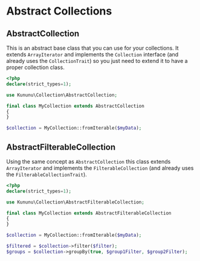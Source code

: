 # Abstract Collections

## AbstractCollection

This is an abstract base class that you can use for your collections. It extends `ArrayIterator` and implements the `Collection` interface (and already uses the `CollectionTrait`) so you just need to extend it to have a proper collection class.

```php
<?php
declare(strict_types=1);

use Kununu\Collection\AbstractCollection;

final class MyCollection extends AbstractCollection 
{
}

$collection = MyCollection::fromIterable($myData);
```

## AbstractFilterableCollection

Using the same concept as `AbstractCollection` this class extends `ArrayIterator` and implements the `FilterableCollection` (and already uses the `FilterableCollectionTrait`).

```php
<?php
declare(strict_types=1);

use Kununu\Collection\AbstractFilterableCollection;

final class MyCollection extends AbstractFilterableCollection
{
}

$collection = MyCollection::fromIterable($myData);

$filtered = $collection->filter($filter);
$groups = $collection->groupBy(true, $group1Filter, $group2Filter);
```
